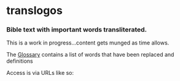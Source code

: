 # translogos
### Bible text with important words transliterated.


This is a work in progress...content gets munged as time allows.

The [Glossary]() contains a list of words that have been replaced and definitions

Access is via URLs like so:
	
